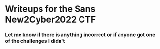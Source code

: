 # Writeups for the Sans New2Cyber2022 CTF

### Let me know if there is anything incorrect or if anyone got one of the challenges I didn't

